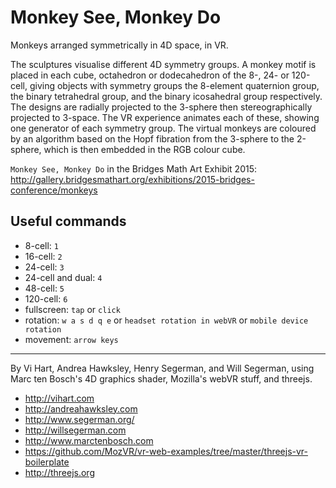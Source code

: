 # Monkey See, Monkey Do
Monkeys arranged symmetrically in 4D space, in VR.

The sculptures visualise different 4D symmetry groups. 
A monkey motif is placed in each cube, octahedron or dodecahedron of the 8-, 24- or 120-cell, giving objects with symmetry groups the 8-element quaternion group, the binary tetrahedral group, and the binary icosahedral group respectively. 
The designs are radially projected to the 3-sphere then stereographically projected to 3-space. 
The VR experience animates each of these, showing one generator of each symmetry group. 
The virtual monkeys are coloured by an algorithm based on the Hopf fibration from the 3-sphere to the 2-sphere, which is then embedded in the RGB colour cube.

`Monkey See, Monkey Do` in the Bridges Math Art Exhibit 2015: http://gallery.bridgesmathart.org/exhibitions/2015-bridges-conference/monkeys

## Useful commands 

- 8-cell: ```1```
- 16-cell: ```2```
- 24-cell: ```3```
- 24-cell and dual: ```4```
- 48-cell: ```5```
- 120-cell: ```6```
- fullscreen: ```tap``` or ```click```
- rotation: ```w a s d q e``` or ```headset rotation in webVR``` or ```mobile device rotation```
- movement: ```arrow keys```

--------------------

By Vi Hart, Andrea Hawksley, Henry Segerman, and Will Segerman, using Marc ten Bosch's 4D graphics shader, Mozilla's webVR stuff, and threejs.

- http://vihart.com
- http://andreahawksley.com
- http://www.segerman.org/
- http://willsegerman.com
- http://www.marctenbosch.com
- https://github.com/MozVR/vr-web-examples/tree/master/threejs-vr-boilerplate
- http://threejs.org

